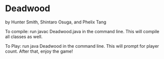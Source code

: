 # Deadwood

by Hunter Smith, Shintaro Osuga, and Phelix Tang

To compile: run javac Deadwood.java in the command line. This will compile all classes as well.

To Play: run java Deadwood in the command line. This will prompt for player count. After that, enjoy the game!
